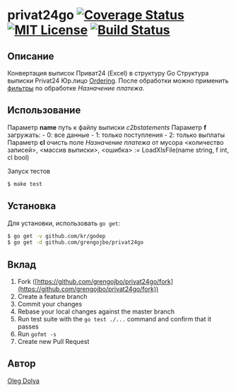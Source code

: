 privat24go [![Coverage Status](https://coveralls.io/repos/grengojbo/privat24go/badge.png)](https://coveralls.io/r/grengojbo/privat24go) [![MIT License](http://img.shields.io/badge/license-MIT-blue.svg?style=flat)](https://github.com/grengojbo/privat24go/blob/master/LICENSE) [![Build Status](https://travis-ci.org/grengojbo/privat24go.svg?branch=master)](https://travis-ci.org/grengojbo/privat24go)
====

## Описание

Конвертация выписок Приват24 (Excel) в структуру Go
Структура выписки Privat24 Юр.лицо [Ordering](https://github.com/grengojbo/privat24go/blob/master/ordering.go).
После обработки можно применить [фильтры](https://github.com/grengojbo/privat24go/blob/master/filters.go) по обработке *Назначение платежа*.

## Использование

Параметр **name** путь к файлу выписки *c2bstatements*
Параметр **f** загружать:
    - 0:  все данные
    - 1: только поступления
    - 2: только выплаты
Параметр **cl** очисть поле *Назначение платежа* от мусора
<количество записей>, <массив выписки>, <ошибка> := LoadXlsFile(name string, f int, cl bool)

Запуск тестов
```bash
$ make test
```

## Установка

Для установки, использовать `go get`:

```bash
$ go get -v github.com/kr/godep
$ go get -d github.com/grengojbo/privat24go
```

## Вклад

1. Fork ([https://github.com/grengojbo/privat24go/fork](https://github.com/grengojbo/privat24go/fork))
1. Create a feature branch
1. Commit your changes
1. Rebase your local changes against the master branch
1. Run test suite with the `go test ./...` command and confirm that it passes
1. Run `gofmt -s`
1. Create new Pull Request

## Автор

[Oleg Dolya](https://github.com/grengojbo)